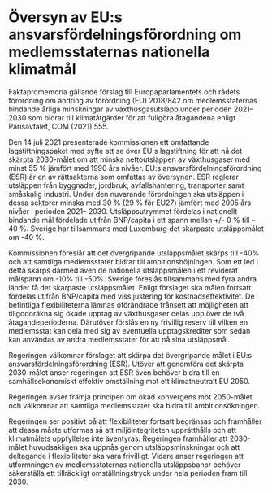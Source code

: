 # Översyn av EU:s ansvarsfördelningsförordning om medlemsstaternas nationella klimatmål

Faktapromemoria gällande förslag till Europaparlamentets och rådets förordning om ändring av förordning (EU) 2018/842 om medlemsstaternas bindande årliga minskningar av växthusgasutsläpp under perioden 2021–2030 som bidrar till klimatåtgärder för att fullgöra åtagandena enligt Parisavtalet, COM (2021\) 555\.

Den 14 juli 2021 presenterade kommissionen ett omfattande lagstiftningspaket med syfte att se över EU:s lagstiftning för att nå det skärpta 2030\-målet om att minska nettoutsläppen av växthusgaser med minst 55 % jämfört med 1990 års nivåer. EU:s ansvarsfördelningsförordning (ESR) är en av rättsakterna som omfattas av översynen. ESR reglerar utsläppen från byggnader, jordbruk, avfallshantering, transporter samt småskalig industri. Under den nuvarande förordningen ska utsläppen i dessa sektorer minska med 30 % (29 % för EU27\) jämfört med 2005 års nivåer i perioden 2021– 2030\. Utsläppsutrymmet fördelas i nationellt bindande mål fördelade utifrån BNP/capita i ett spann mellan \+/\- 0 % till – 40 %. Sverige har tillsammans med Luxemburg det skarpaste utsläppsmålet om \-40 %.

Kommissionen föreslår att det övergripande utsläppsmålet skärps till \-40% och att samtliga medlemsstater bidrar till ambitionshöjningen. Som ett led i detta skärps därmed även de nationella utsläppsmålen i ett reviderat målspann om \-10% till \-50%. Sverige föreslås tillsammans med fyra andra länder få det skarpaste utsläppsmålet. Enligt förslaget ska målen fortsatt fördelas utifrån BNP/capita med viss justering för kostnadseffektivitet. De befintliga flexibiliteterna lämnas oförändrade frånsett att möjligheten att tillgodoräkna sig ökade upptag av växthusgaser delas upp över de två åtagandeperioderna. Därutöver förslås en ny frivillig reserv till vilken en medlemsstat kan dela med sig av eventuella upptagskrediter som sedan kan användas av andra medlemsstater för att nå sina utsläppsmål.

Regeringen välkomnar förslaget att skärpa det övergripande målet i EU:s ansvarsfördelningsförordning (ESR). Utöver att genomföra det skärpta 2030\-målet anser regeringen att ESR även behöver bidra till en samhällsekonomiskt effektiv omställning mot ett klimatneutralt EU 2050\.

Regeringen avser främja principen om ökad konvergens mot 2050\-målet och välkomnar att samtliga medlemsstater ska bidra till ambitionsökningen.

Regeringen ser positivt på att flexibiliteter fortsatt begränsas och framhåller att dessa måste utformas så att miljöintegriteten upprätthålls och att klimatmålets uppfyllelse inte äventyras. Regeringen framhåller att 2030\-målet huvudsakligen ska uppnås genom utsläppsminskningar och att deltagande i flexibiliteter ska vara frivilligt. Vidare anser regeringen att utformningen av medlemsstaternas nationella utsläppsbanor behöver säkerställa ett tillräckligt omställningstryck under hela perioden fram till 2030\.
